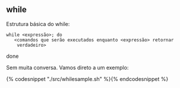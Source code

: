 ## while

Estrutura básica do while:

    while <expressão>; do
       <comandos que serão executados enquanto <expressão> retornar
        verdadeiro>
   done

Sem muita conversa. Vamos direto a um exemplo:

{% codesnippet "./src/whilesample.sh" %}{% endcodesnippet %}
